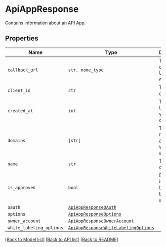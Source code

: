 # ApiAppResponse

Contains information about an API App.

## Properties

| Name | Type | Description | Notes |
| ---- | ---- | ----------- | ----- |
| `callback_url` | ```str, none_type``` |  The app&#39;s callback URL (for events)  |  |
| `client_id` | ```str``` |  The app&#39;s client id  |  |
| `created_at` | ```int``` |  The time that the app was created  |  |
| `domains` | ```[str]``` |  The domain name(s) associated with the app  |  |
| `name` | ```str``` |  The name of the app  |  |
| `is_approved` | ```bool``` |  Boolean to indicate if the app has been approved  |  |
| `oauth` | [```ApiAppResponseOAuth```](ApiAppResponseOAuth.md) |    |  |
| `options` | [```ApiAppResponseOptions```](ApiAppResponseOptions.md) |    |  |
| `owner_account` | [```ApiAppResponseOwnerAccount```](ApiAppResponseOwnerAccount.md) |    |  |
| `white_labeling_options` | [```ApiAppResponseWhiteLabelingOptions```](ApiAppResponseWhiteLabelingOptions.md) |    |  |


[[Back to Model list]](../README.md#documentation-for-models) [[Back to API list]](../README.md#documentation-for-api-endpoints) [[Back to README]](../README.md)


